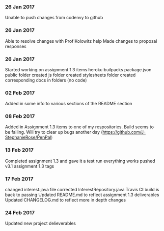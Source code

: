 ### 26 Jan 2017
Unable to push changes from codenvy to github

### 26 Jan 2017
Able to resolve changes with Prof Kolowitz help
Made changes to proposal responses

### 26 Jan 2017
Started working on assignment 1.3 items
heroku builpacks
package.json
public folder created
js folder created
stylesheets folder created
corresponding docs in folders (no code)

### 02 Feb 2017
Added in some info to various sections of the README section

### 08 Feb 2017
Added in Assignment 1.3 items to one of my respositories. Build seems to be failing. Will try to clear up bugs another day (https://github.com/J-StephanieRose/PenPal)

### 13 Feb 2017
Completed assignment 1.3 and gave it a test run
everything works
pushed v3.1 assignment 1.3 tags

### 17 Feb 2017
changed interest.java file
corrected InterestRepository.java
Travis CI build is back to passing
Updated README.md to reflect assignment 1.3 deliverables
Updated CHANGELOG.md to reflect more in depth changes

### 24 Feb 2017
Updated new project delieverables 
